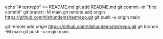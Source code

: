 echo "# testrepo" >> README.md
git add README.md
git commit -m "first commit"
git branch -M main
git remote add origin https://github.com/tilahundems/testrepo.git
git push -u origin main


git remote add origin https://github.com/tilahundems/testrepo.git
git branch -M main
git push -u origin main
